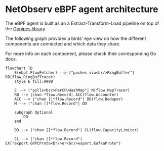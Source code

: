 # NetObserv eBPF agent architecture

The eBPF agent is built as an a Extract-Transform-Load pipeline on top of the [Gopipes library](https://github.com/netobserv/gopipes).

The following graph provides a birds' eye view on how the different components are connected and which data they share.

For more info on each component, please check their corresponding Go docs.


```mermaid
flowchart TD
    E(ebpf.FlowFetcher) --> |"pushes via<br/>RingBuffer"| RB(flow.RingBufTracer)
    style E fill:#990

    E --> |"polls<br/>PerCPUHashMap"| M(flow.MapTracer)
    RB --> |chan *flow.Record| ACC(flow.Accounter)
    ACC --> |"chan []*flow.Record"| DD(flow.Deduper)
    M --> |"chan []*flow.Record"| DD

    subgraph Optional
        DD
    end

    DD --> |"chan []*flow.Record"| CL(flow.CapacityLimiter)

    CL --> |"chan []*flow.Record"| EX("export.GRPCProto<br/>or<br/>export.KafkaProto")
```